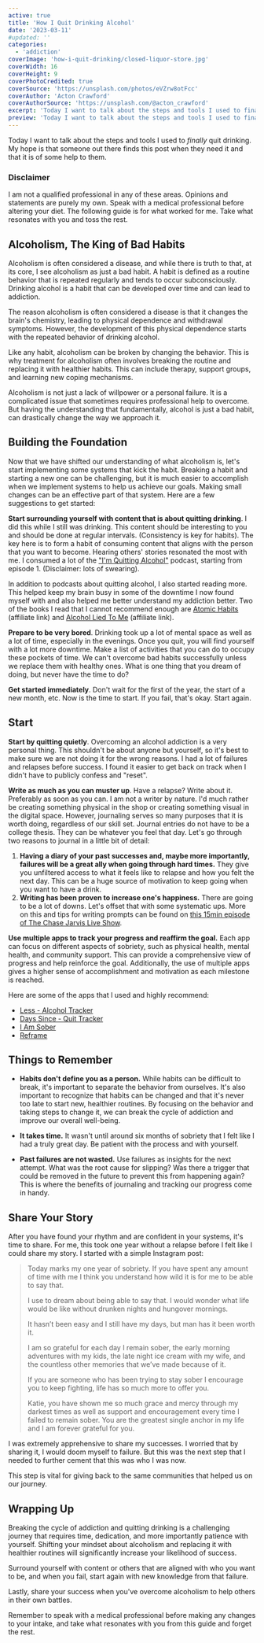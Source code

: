 ```yaml
---
active: true
title: 'How I Quit Drinking Alcohol'
date: '2023-03-11'
#updated: ''
categories:
  - 'addiction'
coverImage: 'how-i-quit-drinking/closed-liquor-store.jpg'
coverWidth: 16
coverHeight: 9
coverPhotoCredited: true
coverSource: 'https://unsplash.com/photos/eVZrw8otFcc'
coverAuthor: 'Acton Crawford'
coverAuthorSource: 'https://unsplash.com/@acton_crawford'
excerpt: 'Today I want to talk about the steps and tools I used to finally quit drinking.  My hope is that someone out there finds this post when they need it and that it is of some help to them.'
preview: 'Today I want to talk about the steps and tools I used to finally quit drinking.  My hope is that someone out there finds this post when they need it and that it is of some help to them.'
---
```


Today I want to talk about the steps and tools I used to *finally* quit drinking.  My hope is that someone out there finds this post when they need it and that it is of some help to them.

### Disclaimer

I am not a qualified professional in any of these areas.  Opinions and statements are purely my own.  Speak with a medical professional before altering your diet. The following guide is for what worked for me.  Take what resonates with you and toss the rest.

## Alcoholism, The King of Bad Habits

Alcoholism is often considered a disease, and while there is truth to that, at its core, I see alcoholism as just a bad habit. A habit is defined as a routine behavior that is repeated regularly and tends to occur subconsciously. Drinking alcohol is a habit that can be developed over time and can lead to addiction.

The reason alcoholism is often considered a disease is that it changes the brain's chemistry, leading to physical dependence and withdrawal symptoms. However, the development of this physical dependence starts with the repeated behavior of drinking alcohol.

Like any habit, alcoholism can be broken by changing the behavior. This is why treatment for alcoholism often involves breaking the routine and replacing it with healthier habits. This can include therapy, support groups, and learning new coping mechanisms.

Alcoholism is not just a lack of willpower or a personal failure. It is a complicated issue that sometimes requires professional help to overcome. But having the understanding that fundamentally, alcohol is just a bad habit, can drastically change the way we approach it.

## Building the Foundation

Now that we have shifted our understanding of what alcoholism is, let's start implementing some systems that kick the habit.  Breaking a habit and starting a new one can be challenging, but it is much easier to accomplish when we implement systems to help us achieve our goals.  Making small changes can be an effective part of that system. Here are a few suggestions to get started:

**Start surrounding yourself with content that is about quitting drinking**.  I did this while I still was drinking.  This content should be interesting to you and should be done at regular intervals. (Consistency is key for habits).  The key here is to form a habit of consuming content that aligns with the person that you want to become.  Hearing others' stories resonated the most with me.  I consumed a lot of the ["I'm Quitting Alcohol"](https://open.spotify.com/show/5sl90eruNwh5wABIILCS0b?si=f05b0167fecf48da) podcast, starting from episode 1. (Disclaimer: lots of swearing).

In addition to podcasts about quitting alcohol, I also started reading more.  This helped keep my brain busy in some of the downtime I now found myself with and also helped me better understand my addiction better.  Two of the books I read that I cannot recommend enough are [Atomic Habits](https://amzn.to/3JFbDbq) (affiliate link) and [Alcohol Lied To Me](https://amzn.to/3jjB9dk) (affiliate link).

**Prepare to be very bored**.  Drinking took up a lot of mental space as well as a lot of time, especially in the evenings.  Once you quit, you will find yourself with a lot more downtime.  Make a list of activities that you can do to occupy these pockets of time.  We can't overcome bad habits successfully unless we replace them with healthy ones.  What is one thing that you dream of doing, but never have the time to do?

**Get started immediately**.  Don't wait for the first of the year, the start of a new month, etc.  Now is the time to start.  If you fail, that's okay. Start again.

## Start

**Start by quitting quietly**.  Overcoming an alcohol addiction is a very personal thing.  This shouldn't be about anyone but yourself, so it's best to make sure we are not doing it for the wrong reasons.  I had a lot of failures and relapses before success.  I found it easier to get back on track when I didn't have to publicly confess and "reset".

**Write as much as you can muster up**.  Have a relapse?  Write about it.  Preferably as soon as you can.  I am not a writer by nature. I'd much rather be creating something physical in the shop or creating something visual in the digital space.  However,  journaling serves so many purposes that it is worth doing, regardless of our skill set.  Journal entries do not have to be a college thesis.  They can be whatever you feel that day.  Let's go through two reasons to journal in a little bit of detail:

1. **Having a diary of your past successes and, maybe more importantly, failures will be a great ally when going through hard times.**  They give you unfiltered access to what it feels like to relapse and how you felt the next day.  This can be a huge source of motivation to keep going when you want to have a drink.
2. **Writing has been proven to increase one's happiness.**  There are going to be a lot of downs. Let's offset that with some systematic ups.  More on this and tips for writing prompts can be found on [this 15min episode of The Chase Jarvis Live Show](https://www.chasejarvis.com/blog/writing-makes-photographers-more-creative-5-easy-tips/).  

**Use multiple apps to track your progress and reaffirm the goal.**  Each app can focus on different aspects of sobriety, such as physical health, mental health, and community support. This can provide a comprehensive view of progress and help reinforce the goal. Additionally, the use of multiple apps gives a higher sense of accomplishment and motivation as each milestone is reached.

Here are some of the apps that I used and highly recommend:

- [Less - Alcohol Tracker](https://apps.apple.com/us/app/less-alcohol-tracker/id1484828892)
- [Days Since - Quit Tracker](https://apps.apple.com/us/app/days-since-quit-tracker/id1445348921)
- [I Am Sober](https://iamsober.com/)
- [Reframe](https://www.reframeapp.com/)

## Things to Remember

- **Habits don't define you as a person.** While habits can be difficult to break, it's important to separate the behavior from ourselves. It's also important to recognize that habits can be changed and that it's never too late to start new, healthier routines. By focusing on the behavior and taking steps to change it, we can break the cycle of addiction and improve our overall well-being.

- **It takes time.**  It wasn't until around six months of sobriety that I felt like I had a truly great day.  Be patient with the process and with yourself. 

- **Past failures are not wasted.**  Use failures as insights for the next attempt.  What was the root cause for slipping?  Was there a trigger that could be removed in the future to prevent this from happening again?  This is where the benefits of journaling and tracking our progress come in handy.

## Share Your Story

After you have found your rhythm and are confident in your systems, it's time to share.  For me, this took one year without a relapse before I felt like I could share my story.  I started with a simple Instagram post:

> Today marks my one year of sobriety. If you have spent any amount of time with me I think you understand how wild it is for me to be able to say that.
>
> I use to dream about being able to say that. I would wonder what life would be like without drunken nights and hungover mornings.
>
> It hasn’t been easy and I still have my days, but man has it been worth it.
>
> I am so grateful for each day I remain sober, the early morning adventures with my kids, the late night ice cream with my wife, and the countless other memories that we’ve made because of it.
>
> If you are someone who has been trying to stay sober I encourage you to keep fighting, life has so much more to offer you.
>
> Katie, you have shown me so much grace and mercy through my darkest times as well as support and encouragement every time I failed to remain sober. You are the greatest single anchor in my life and I am forever grateful for you.

I was extremely apprehensive to share my successes.  I worried that by sharing it, I would doom myself to failure.  But this was the next step that I needed to further cement that this was who I was now.

This step is vital for giving back to the same communities that helped us on our journey.

## Wrapping Up
Breaking the cycle of addiction and quitting drinking is a challenging journey that requires time, dedication, and more importantly patience with yourself.  Shifting your mindset about alcoholism and replacing it with healthier routines will significantly increase your likelihood of success.

Surround yourself with content or others that are aligned with who you want to be, and when you fail, start again with new knowledge from that failure.

Lastly, share your success when you've overcome alcoholism to help others in their own battles.

Remember to speak with a medical professional before making any changes to your intake, and take what resonates with you from this guide and forget the rest.


